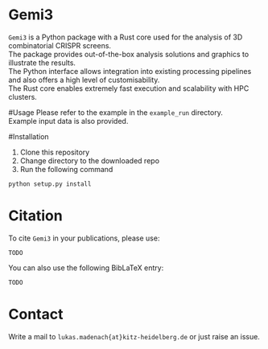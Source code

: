 # Gemi3

`Gemi3` is a Python package with a Rust core used for the analysis of 3D combinatorial CRISPR screens. </br>
The package provides out-of-the-box analysis solutions and graphics to illustrate the results.</br>
The Python interface allows integration into existing processing pipelines and also offers a high level of customisability.</br> 
The Rust core enables extremely fast execution and scalability with HPC clusters.</br>

#Usage
Please refer to the example in the `example_run` directory.</br>
Example input data is also provided.

#Installation

1. Clone this repository</br>
2. Change directory to the downloaded repo</br>
3. Run the following command</br>
```
python setup.py install
```

# Citation
To cite `Gemi3` in your publications, please use: </br>

```
TODO
```

You can also use the following BibLaTeX entry:</br>

```
TODO
```

# Contact

Write a mail to `lukas.madenach{at}kitz-heidelberg.de` or just raise an issue.